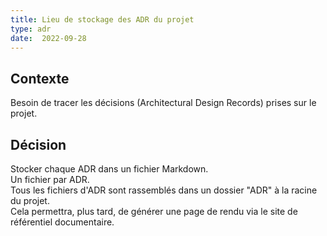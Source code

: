 ```yaml
---
title: Lieu de stockage des ADR du projet
type: adr
date:  2022-09-28
---
```

## Contexte

Besoin de tracer les décisions (Architectural Design Records) prises sur le projet.

## Décision

Stocker chaque ADR dans un fichier Markdown.  
Un fichier par ADR.  
Tous les fichiers d'ADR sont rassemblés dans un dossier "ADR" à la racine du projet.  
Cela permettra, plus tard, de générer une page de rendu via le site de référentiel documentaire.